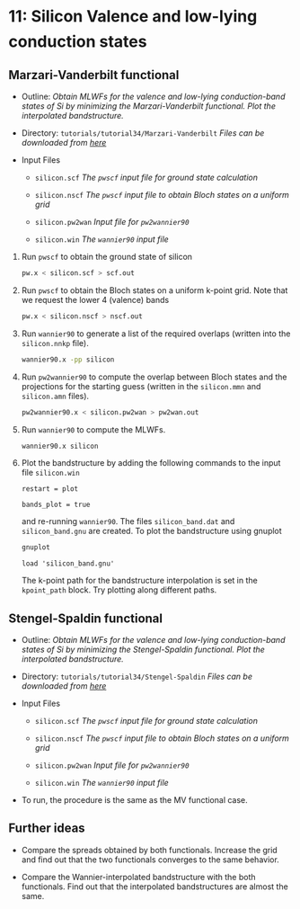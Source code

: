 # 11: Silicon &#151; Valence and low-lying conduction states

## Marzari-Vanderbilt functional

- Outline: *Obtain MLWFs for the valence and low-lying conduction-band
    states of Si by minimizing the Marzari-Vanderbilt functional. Plot the interpolated bandstructure.*

- Directory: `tutorials/tutorial34/Marzari-Vanderbilt` *Files can be downloaded from [here](https://github.com/wannier-developers/wannier90/tree/develop/tutorials/tutorial34)*

- Input Files

    - `silicon.scf` *The `pwscf` input file for ground
        state calculation*

    - `silicon.nscf` *The `pwscf` input file to obtain
        Bloch states on a uniform grid*

    - `silicon.pw2wan` *Input file for `pw2wannier90`*

    - `silicon.win` *The `wannier90` input file*

1. Run `pwscf` to obtain the ground state of silicon

    ```bash title="Terminal"
    pw.x < silicon.scf > scf.out
    ```

2. Run `pwscf` to obtain the Bloch states on a uniform
    k-point grid. Note that we request the lower 4 (valence) bands

    ```bash title="Terminal"
    pw.x < silicon.nscf > nscf.out
    ```

3. Run `wannier90` to generate a list of the required overlaps (written
    into the `silicon.nnkp` file).

    ```bash title="Terminal"
    wannier90.x -pp silicon
    ```

4. Run `pw2wannier90` to compute the overlap between Bloch states and
    the projections for the starting guess (written in the `silicon.mmn`
    and `silicon.amn` files).

    ```bash title="Terminal"
    pw2wannier90.x < silicon.pw2wan > pw2wan.out
    ```

5. Run `wannier90` to compute the MLWFs.

    ```bash title="Terminal"
    wannier90.x silicon
    ```
6. Plot the bandstructure by adding the following commands to the input
    file `silicon.win`

    ```vi title="Input file"
    restart = plot
    
    bands_plot = true
    ```

    and re-running `wannier90`. The files `silicon_band.dat` and
    `silicon_band.gnu` are created. To plot the bandstructure using
    gnuplot

    ```bash title="Terminal"
    gnuplot
    ```

    ```gnuplot title="Gnuplot shell"
    load 'silicon_band.gnu'
    ```

    The k-point path for the bandstructure interpolation is set in the
    `kpoint_path` block. Try plotting along different paths.

## Stengel-Spaldin functional

- Outline: *Obtain MLWFs for the valence and low-lying conduction-band
    states of Si by minimizing the Stengel-Spaldin functional. Plot the interpolated bandstructure.*

- Directory: `tutorials/tutorial34/Stengel-Spaldin` *Files can be downloaded from [here](https://github.com/wannier-developers/wannier90/tree/develop/tutorials/tutorial34)*

- Input Files

    - `silicon.scf` *The `pwscf` input file for ground
        state calculation*

    - `silicon.nscf` *The `pwscf` input file to obtain
        Bloch states on a uniform grid*

    - `silicon.pw2wan` *Input file for `pw2wannier90`*

    - `silicon.win` *The `wannier90` input file*

- To run, the procedure is the same as the MV functional case.

## Further ideas

- Compare the spreads obtained by both functionals. Increase the grid and find out that the two functionals converges to the same behavior.

- Compare the Wannier-interpolated bandstructure with the both functionals. Find out that the interpolated bandstructures are almost the same.